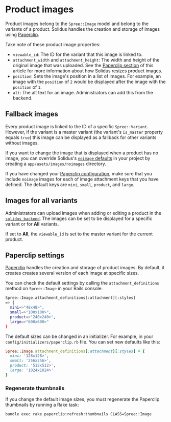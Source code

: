 # Product images

Product images belong to the `Spree::Image` model and belong to the variants of
a product. Solidus handles the creation and storage of images using
[Paperclip][paperclip-gem].

Take note of these product image properties:

- `viewable_id`: The ID for the variant that this image is linked to.
- `attachment_width` and `attachment_height`: The width and height of the
  original image that was uploaded. See the [Paperclip
  section](#paperclip-settings) of this article for more information about how
  Solidus resizes product images.
- `position`: Sets the image's position in a list of images. For example, an
  image with the `position` of `2` would be displayed after the image with the
  `position` of `1`.
- `alt`: The alt text for an image. Administrators can add this from the
  backend.

## Fallback images

Every product image is linked to the ID of a specific `Spree::Variant`. However,
if the variant is a master variant (the variant's `is_master` property equals
`true`) this image can be displayed as a fallback for other variants without
images.

If you want to change the image that is displayed when a product has no image,
you can override Solidus's [`noimage` defaults][solidus-noimage] in your project
by creating a `app/asets/images/noimages` directory.

If you have changed your [Paperclip configuration](#paperclip-settings), make
sure that you include `noimage` images for each of image attachment keys that
you have defined. The default keys are `mini`, `small`, `product`, and `large`.

## Images for all variants

Administrators can upload images when adding or editing a product in the
[`solidus_backend`][solidus-backend]. The images can be set to be displayed
for a specific variant or for **All** variants.

If set to **All**, the `viewable_id` is set to the master variant for the
current product.

## Paperclip settings

[Paperclip][paperclip-gem] handles the creation and storage of product images.
By default, it creates creates several version of each image at specific sizes.

You can check the default settings by calling the `attachment_definitions`
method on `Spree::Image` in your Rails console:

```bash
Spree::Image.attachment_definitions[:attachment][:styles]
=> {
  mini=>"48x48>",
  small=>"100x100>",
  product=>"240x240>",
  large=>"600x600>"
}
```

The default sizes can be changed in an initializer. For example, in your
`config/initializers/paperclip.rb` file. You can set new defaults like this:

```ruby
Spree::Image.attachment_definitions[:attachment][:styles] = {
  mini: '128x128>',
  small: '256x256>',
  product: '512x512>',
  large: '1024x1024>'
}
```

### Regenerate thumbnails

If you change the default image sizes, you must regenerate the Paperclip
thumbnails by running a Rake task:

```bash
bundle exec rake paperclip:refresh:thumbnails CLASS=Spree::Image
```

[paperclip-gem]: https://github.com/thoughtbot/paperclip
[solidus-backend]: https://github.com/solidusio/solidus/tree/master/backend
[solidus-noimage]: https://github.com/solidusio/solidus/tree/master/core/app/assets/images/noimage
